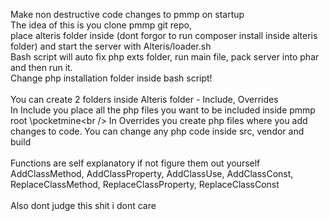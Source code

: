 Make non destructive code changes to pmmp on startup<br />
The idea of this is you clone pmmp git repo,<br />
place alteris folder inside (dont forgor to run composer install inside alteris folder) and start the server with Alteris/loader.sh<br />
Bash script will auto fix php exts folder, run main file, pack server into phar and then run it.<br />
Change php installation folder inside bash script!<br />
<br />
You can create 2 folders inside Alteris folder - Include, Overrides<br />
In Include you place all the php files you want to be included inside pmmp root \pocketmine\<br />
In Overrides you create php files where you add changes to code. You can change any php code inside src, vendor and build<br />
<br />
Functions are self explanatory if not figure them out yourself<br />
AddClassMethod, AddClassProperty, AddClassUse, AddClassConst, ReplaceClassMethod, ReplaceClassProperty, ReplaceClassConst<br />
<br />
Also dont judge this shit i dont care
